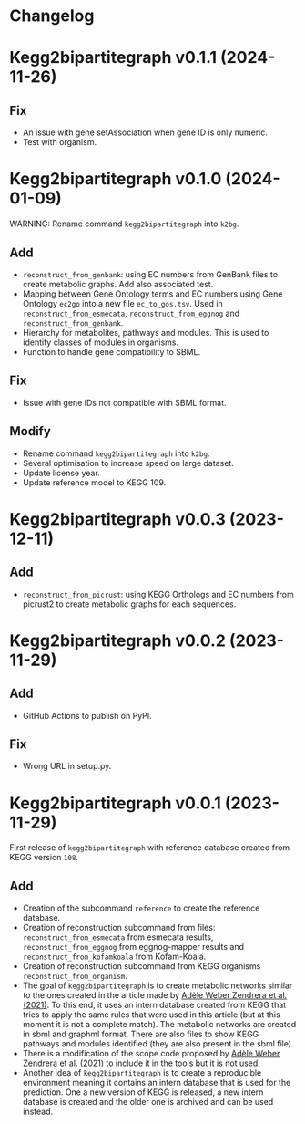 # Changelog

# Kegg2bipartitegraph v0.1.1 (2024-11-26)

## Fix

* An issue with gene setAssociation when gene ID is only numeric.
* Test with organism.

# Kegg2bipartitegraph v0.1.0 (2024-01-09)

WARNING: Rename command `kegg2bipartitegraph` into `k2bg`.

## Add

* `reconstruct_from_genbank`: using EC numbers from GenBank files to create metabolic graphs. Add also associated test.
* Mapping between Gene Ontology terms and EC numbers using Gene Ontology `ec2go` into a new file `ec_to_gos.tsv`. Used in `reconstruct_from_esmecata`, `reconstruct_from_eggnog` and `reconstruct_from_genbank`.
* Hierarchy for metabolites, pathways and modules. This is used to identify classes of modules in organisms.
* Function to handle gene compatibility to SBML.

## Fix

* Issue with gene IDs not compatible with SBML format.

## Modify

* Rename command `kegg2bipartitegraph` into `k2bg`.
* Several optimisation to increase speed on large dataset.
* Update license year.
* Update reference model to KEGG 109.

# Kegg2bipartitegraph v0.0.3 (2023-12-11)

## Add

* `reconstruct_from_picrust`: using KEGG Orthologs and EC numbers from picrust2 to create metabolic graphs for each sequences.

# Kegg2bipartitegraph v0.0.2 (2023-11-29)

## Add

* GitHub Actions to publish on PyPI.

## Fix

* Wrong URL in setup.py.

# Kegg2bipartitegraph v0.0.1 (2023-11-29)

First release of `kegg2bipartitegraph` with reference database created from KEGG version `108`.

## Add

* Creation of the subcommand `reference` to create the reference database.
* Creation of reconstruction subcommand from files: `reconstruct_from_esmecata` from esmecata results, `reconstruct_from_eggnog` from eggnog-mapper results and `reconstruct_from_kofamkoala` from Kofam-Koala.
* Creation of reconstruction subcommand from KEGG organisms `reconstruct_from_organism`.
* The goal of `kegg2bipartitegraph` is to create metabolic networks similar to the ones created in the article made by [Adèle Weber Zendrera et al. (2021)](https://www.nature.com/articles/s41598-021-91486-8). To this end, it uses an intern database created from KEGG that tries to apply the same rules that were used in this article (but at this moment it is not a complete match). The metabolic networks are created in sbml and graphml format. There are also files to show KEGG pathways and modules identified (they are also present in the sbml file).
* There is a modification of the scope code proposed by [Adèle Weber Zendrera et al. (2021)](https://www.nature.com/articles/s41598-021-91486-8) to include it in the tools but it is not used.
* Another idea of `kegg2bipartitegraph` is to create a reproducible environment meaning it contains an intern database that is used for the prediction. One a new version of KEGG is released, a new intern database is created and the older one is archived and can be used instead.